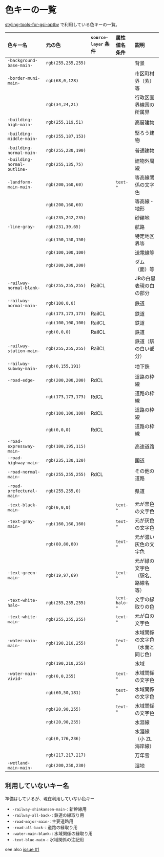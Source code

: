 # 色キーの一覧

[styling-tools-for-gsi-optbv](https://github.com/mghs15/styling-tools-for-gsi-optbv) で利用している色キーの一覧。

| 色キー名                     |元の色             |`source-layer` 条件|属性値名条件 |説明|
|:--                           |:--                |:--                |:--          | :--|
| `-background-base-main-`     |`rgb(255,255,255)` |                   |             |背景|
| `-border-muni-main-`         |`rgb(68,0,128)`    |                   |             |市区町村界（紫）等|
|                              |`rgb(34,24,21)`    |                   |             |行政区画界線国の所属界|
| `-building-high-main-`       |`rgb(255,119,51)`  |                   |             |高層建物|
| `-building-middle-main-`     |`rgb(255,187,153)` |                   |             |堅ろう建物|
| `-building-normal-main-`     |`rgb(255,230,190)` |                   |             |普通建物|
| `-building-normal-outline-`  |`rgb(255,135,75)`  |                   |             |建物外周線|
| `-landform-main-main-`       |`rgb(200,160,60)`  |                   |`text-*`     |等高線関係の文字色|
|                              |`rgb(200,160,60)`  |                   |             |等高線・地形|
|                              |`rgb(235,242,235)` |                   |             |砂礫地|
| `-line-gray-`                |`rgb(231,39,65)`   |                   |             |航路|
|                              |`rgb(150,150,150)` |                   |             |特定地区界等|
|                              |`rgb(100,100,100)` |                   |             |送電線等|
|                              |`rgb(200,200,200)` |                   |             |ダム（面）等|
| `-railway-normal-blank-`     |`rgb(255,255,255)` |RailCL             |             |JRの白黒表現の白の部分|
| `-railway-normal-main-`      |`rgb(100,0,0)`     |                   |             |鉄道|
|                              |`rgb(173,173,173)` |RailCL             |             |鉄道|
|                              |`rgb(100,100,100)` |RailCL             |             |鉄道|
|                              |`rgb(0,0,0)`       |RailCL             |             |鉄道|
| `-railway-station-main-`     |`rgb(255,255,255)` |RailCL             |             |鉄道（駅の白い部分）|
| `-railway-subway-main-`      |`rgb(0,155,191)`   |                   |             |地下鉄|
| `-road-edge-`                |`rgb(200,200,200)` |RdCL               |             |道路の枠線|
|                              |`rgb(173,173,173)` |RdCL               |             |道路の枠線|
|                              |`rgb(100,100,100)` |RdCL               |             |道路の枠線|
|                              |`rgb(0,0,0)`       |RdCL               |             |道路の枠線|
| `-road-expressway-main-`     |`rgb(100,195,115)` |                   |             |高速道路|
| `-road-highway-main-`        |`rgb(235,130,120)` |                   |             |国道|
| `-road-normal-main-`         |`rgb(255,255,255)` |RdCL               |             |その他の道路|
| `-road-prefectural-main-`    |`rgb(255,255,0)`   |                   |             |県道|
| `-text-black-main-`          |`rgb(0,0,0)`       |                   |`text-*`     |元が黒色の文字色|
| `-text-gray-main-`           |`rgb(160,160,160)` |                   |`text-*`     |元が灰色の文字色|
|                              |`rgb(80,80,80)`    |                   |`text-*`     |元が濃い灰色の文字色|
| `-text-green-main-`          |`rgb(19,97,69)`    |                   |`text-*`     |元が緑の文字色（駅名、路線名等）|
| `-text-white-halo-`          |`rgb(255,255,255)` |                   |`text-halo-*`|文字の縁取りの色|
| `-text-white-main-`          |`rgb(255,255,255)` |                   |`text-*`     |元が白の文字色|
| `-water-main-main-`          |`rgb(190,210,255)` |                   |`text-*`     |水域関係の文字色（水面と同じ色）|
|                              |`rgb(190,210,255)` |                   |             |水域|
| `-water-main-vivid-`         |`rgb(0,0,255)`     |                   |`text-*`     |水域関係の文字色|
|                              |`rgb(60,50,181)`   |                   |`text-*`     |水域関係の文字色|
|                              |`rgb(20,90,255)`   |                   |`text-*`     |水域関係の文字色|
|                              |`rgb(20,90,255)`   |                   |             |水涯線|
|                              |`rgb(0,176,236)`   |                   |             |水涯線（小 ZL 海岸線）|
|                              |`rgb(217,217,217)` |                   |             |万年雪|
| `-wetland-main-main-`        |`rgb(200,250,230)` |                   |             |湿地|

## 利用していないキー名

準備はしているが、現在利用していない色キー
* `-railway-shinkansen-main-`: 新幹線用
* `-railway-all-back-`: 鉄道の縁取り用
* `-road-major-main-`: 主要道路用
* `-road-all-back-`: 道路の縁取り用
* `-water-main-blank-`: 水域関係の縁取り用
* `-text-blue-main-`: 水域関係の注記用

see also [issue #1](https://github.com/mghs15/styling-tools-for-gsi-optbv/issues/1)

